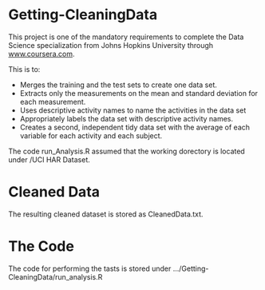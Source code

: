 Getting-CleaningData
====================
This project is one of the mandatory requirements to complete the Data Science specialization from Johns Hopkins University through www.coursera.com. 

This is to:

* Merges the training and the test sets to create one data set.
* Extracts only the measurements on the mean and standard deviation for each measurement.
* Uses descriptive activity names to name the activities in the data set
* Appropriately labels the data set with descriptive activity names.
* Creates a second, independent tidy data set with the average of each variable for each activity and each subject.

The code run_Analysis.R assumed that the working dorectory is located under /UCI HAR Dataset. 

Cleaned Data
====================
The resulting cleaned dataset is stored as CleanedData.txt. 


The Code
====================
The code for performing the tasts is stored under .../Getting-CleaningData/run_analysis.R


